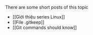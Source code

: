 There are some short posts of this topic
- [[Giới thiệu series Linux]]
- [[File .gitkeep]]
- [[Git commands should know]]